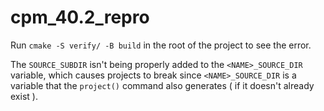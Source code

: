 # cpm_40.2_repro

Run `cmake -S verify/ -B build` in the root of the project to see the error.

The `SOURCE_SUBDIR` isn't being properly added to the `<NAME>_SOURCE_DIR` variable,
which causes projects to break since `<NAME>_SOURCE_DIR` is a variable
that the `project()` command also generates ( if it doesn't already exist ).
